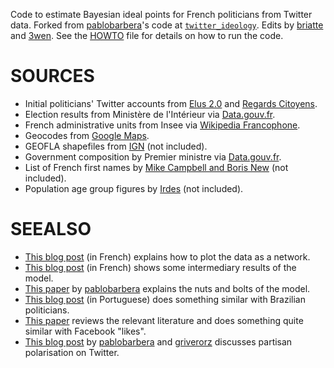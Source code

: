 Code to estimate Bayesian ideal points for French politicians from Twitter data. Forked from [pablobarbera](https://github.com/pablobarbera)'s code at [`twitter_ideology`](https://github.com/pablobarbera/twitter_ideology/). Edits by [briatte](https://github.com/briatte) and [3wen](https://github.com/3wen). See the [HOWTO](HOWTO.md) file for details on how to run the code.

# SOURCES

- Initial politicians' Twitter accounts from [Elus 2.0](http://www.elus20.fr/elus-web-facebook-twitter/) and [Regards Citoyens](http://www.regardscitoyens.org/).
- Election results from Ministère de l'Intérieur via [Data.gouv.fr](https://www.data.gouv.fr).
- French administrative units from Insee via [Wikipedia Francophone](https://fr.wikipedia.org/wiki/).
- Geocodes from [Google Maps](https://developers.google.com/maps/).
- GEOFLA shapefiles from [IGN](http://professionnels.ign.fr/geofla) (not included).
- Government composition by Premier ministre via [Data.gouv.fr](https://www.data.gouv.fr).
- List of French first names by [Mike Campbell and Boris New](http://www.lexique.org/public/prenoms.php) (not included).
- Population age group figures by [Irdes](https://www.data.gouv.fr/fr/datasets/population-par-tranche-d-age-et-sexe-estimations-localisees-de-population/) (not included).

# SEEALSO

- [This blog post](http://politbistro.hypotheses.org/2589) (in French) explains how to plot the data as a network.
- [This blog post](http://politbistro.hypotheses.org/2604) (in French) shows some intermediary results of the model.
- [This paper](https://files.nyu.edu/pba220/public/barbera_twitter_ideal_points.pdf) by [pablobarbera](https://github.com/pablobarbera) explains the nuts and bolts of the model.
- [This blog post](http://stats2u.blogspot.fr/2015/03/ideologia-de-politicos-usando-o-twitter.html) (in Portuguese) does something similar with Brazilian politicians.
- [This paper](http://dx.doi.org/10.1017/S0003055414000525) reviews the relevant literature and does something quite similar with Facebook "likes".
- [This blog post](http://blogs.lse.ac.uk/europpblog/2014/12/09/political-discussions-on-twitter-during-elections-are-dominated-by-those-with-extreme-views/) by [pablobarbera](https://github.com/pablobarbera) and [griverorz](https://github.com/griverorz) discusses partisan polarisation on Twitter.
